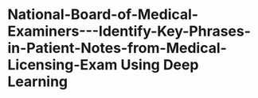 # National-Board-of-Medical-Examiners---Identify-Key-Phrases-in-Patient-Notes-from-Medical-Licensing-Exam Using Deep Learning
